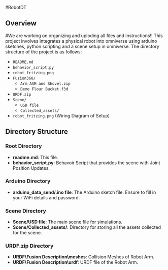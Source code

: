 #RobotDT 
## Overview 
#We are working on organizing and uploding all files and instructions!!
This project involves integrates a physical robot into omniverse using arduino sketches, python scripting and a scene setup in omniverse.
The directory structure of the project is as follows:


- `README.md`
- `behavior_script.py`
- `robot_fritzing.png`
- `Fusion360/`
  - `Arm ASM and Shovel.zip`
  - `Demo Flour Bucket.f3d`
- `URDF.zip`
- `Scene/`
  - `USD file`
  - `Collected_assets/`
- `robot_fritzing.png` (Wiring Diagram of Setup)
  
## Directory Structure

### Root Directory
- **readme.md**: This file.
- **behavior_script.py**: Behavoir Script that provides the scene with Joint Position Updates.

### Arduino Directory
- **arduino_data_send/.ino file**: The Arduino sketch file. Ensure to fill in your WiFi details and password.

### Scene Directory
- **Scene/USD file**: The main scene file for simulations.
- **Scene/Collected_assets/**: Directory for storing all the assets collected for the scene.

### URDF.zip Directory
- **URDF\Fusion Description\meshes**: Collision Meshes of Robot Arm.
- **URDF\Fusion Description\urdf**: URDF file of the Robot Arm.



